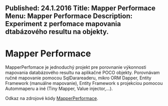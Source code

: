 Published: 24.1.2016
Title: Mapper Performace
Menu: Mapper Performace
Description: Experiment z perfomace mapovania dtabázového resultu na objekty.
---
# Mapper Performace

MapperPerfomace je jednoduchý projekt pre porovnanie výkonnosti mapovania databázového resultu 
na aplikačné POCO objekty. Porovnávam ručné mapovanie pomocou SqlDarareaderu, mikro ORM Dapper, 
Entity Framework (manuálne mapovanie), Entity Framework s projekciou pomocou Autommaperu 
a iné (Tiny Mapper, Value injector,...).

Odkaz na zdrojové kódy [MapperPerformace](https://github.com/harrison314/MapperPerformace).

